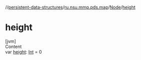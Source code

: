 //[persistent-data-structures](../../index.md)/[ru.nsu.mmp.pds.map](../index.md)/[Node](index.md)/[height](height.md)



# height  
[jvm]  
Content  
var [height](height.md): [Int](https://kotlinlang.org/api/latest/jvm/stdlib/kotlin/-int/index.html) = 0  



